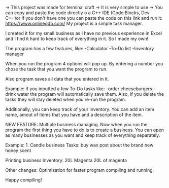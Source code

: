 → This project was made for terminal craft
→ It is very simple to use
→ You can copy and paste the code directly o a C++ IDE (Code:Blocks, Dev C++)or if you don't have one you can paste the code on this link and run it: https://www.onlinegdb.com/ My project is a simple task manager.

I created it for my small business as I have no previous experience in Excel and I find it hard to keep track of everything in it. So I made my own! 

The program has a few features, like:
-Calculator
-To-Do list
-Inventory manager

When you run the program 4 options will pop up. By entering a number you chose the task that you want the program to run.

Also program saves all data that you entered in it. 

Example:
if you inputted a few To-Do tasks like:
-order cheeseburgers
-drink water
the program will automatically save them.
Also, if you delete the tasks they will stay deleted when you re-run the program.

Additionally, you can keep track of your inventory.
You can add an item name, amout of items that you have and a description of the item.

NEW FEATURE: Multiple business managing. 
Now when you run the program the first thing you have to do is to create a business.
You can open as many businesses as you want and keep track of everything separately.

Example: 1.
Candle business 
Tasks:
buy wax
post about the brand new honey scent

Printing business
Inventory: 20L Magenta 20L of magenta

Other changes:
Optimization for faster program compiling and running.

Happy compiling!
